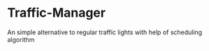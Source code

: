 # Traffic-Manager
An simple alternative to regular traffic lights with help of scheduling algorithm 
